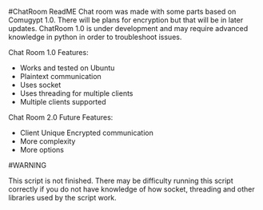 #ChatRoom ReadME
Chat room was made with some parts based on Comugypt 1.0. There will be plans for encryption but that will be in later updates.
ChatRoom 1.0 is under development and may require advanced knowledge in python in order to troubleshoot issues.

Chat Room 1.0 Features:
- Works and tested on Ubuntu
- Plaintext communication
- Uses socket
- Uses threading for multiple clients
- Multiple clients supported

Chat Room 2.0 Future Features:
- Client Unique Encrypted communication
- More complexity
- More options

#WARNING

This script is not finished.
There may be difficulty running this script correctly if you do not have knowledge of how socket, threading and other libraries used by the script work.
